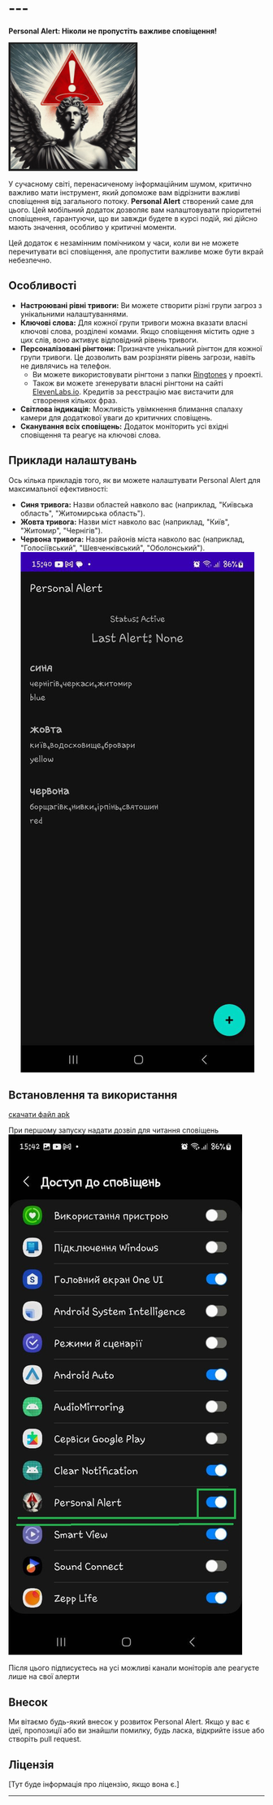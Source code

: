 # ---

**Personal Alert: Ніколи не пропустіть важливе сповіщення\!**

![LOgo](/images/logo2.png)

У сучасному світі, перенасиченому інформаційним шумом, критично важливо мати інструмент, який допоможе вам відрізнити важливі сповіщення від загального потоку. **Personal Alert** створений саме для цього. Цей мобільний додаток дозволяє вам налаштовувати пріоритетні сповіщення, гарантуючи, що ви завжди будете в курсі подій, які дійсно мають значення, особливо у критичні моменти.

Цей додаток є незамінним помічником у часи, коли ви не можете перечитувати всі сповіщення, але пропустити важливе може бути вкрай небезпечно.

## **Особливості**

* **Настроювані рівні тривоги:** Ви можете створити різні групи загроз з унікальними налаштуваннями.  
* **Ключові слова:** Для кожної групи тривоги можна вказати власні ключові слова, розділені комами. Якщо сповіщення містить одне з цих слів, воно активує відповідний рівень тривоги.  
* **Персоналізовані рінгтони:** Призначте унікальний рінгтон для кожної групи тривоги. Це дозволить вам розрізняти рівень загрози, навіть не дивлячись на телефон.  
  * Ви можете використовувати рінгтони з папки [Ringtones](https://github.com/AbyssDigest/Personal-Alert/tree/main/Ringtones) у проекті.  
  * Також ви можете згенерувати власні рінгтони на сайті [ElevenLabs.io](https://elevenlabs.io/). Кредитів за реєстрацію має вистачити для створення кількох фраз.  
* **Світлова індикація:** Можливість увімкнення блимання спалаху камери для додаткової уваги до критичних сповіщень.  
* **Сканування всіх сповіщень:** Додаток моніторить усі вхідні сповіщення та реагує на ключові слова.

## **Приклади налаштувань**

Ось кілька прикладів того, як ви можете налаштувати Personal Alert для максимальної ефективності:

* **Синя тривога:** Назви областей навколо вас (наприклад, "Київська область", "Житомирська область").  
* **Жовта тривога:** Назви міст навколо вас (наприклад, "Київ", "Житомир", "Чернігів").  
* **Червона тривога:** Назви районів міста навколо вас (наприклад, "Голосіївський", "Шевченківський", "Оболонський").
![LOgo](/images/config.jpg)

## **Встановлення та використання**

[скачати файл apk](https://raw.githubusercontent.com/AbyssDigest/Personal-Alert/main/app/release/PersonalAlert.apk)

При першому запуску надати дозвіл для читання сповіщень
![LOgo](/images/permission.jpg)

Після цього підписуєтесь на усі можливі канали моніторів але реагуєте лише на свої алерти

## **Внесок**

Ми вітаємо будь-який внесок у розвиток Personal Alert. Якщо у вас є ідеї, пропозиції або ви знайшли помилку, будь ласка, відкрийте issue або створіть pull request.

## **Ліцензія**

\[Тут буде інформація про ліцензію, якщо вона є.\]

---

